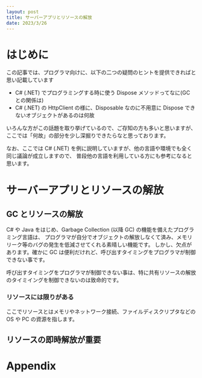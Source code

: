 ```yaml
---
layout: post
title: サーバーアプリとリソースの解放
date: 2023/3/26
---
```

# はじめに
この記事では、プログラマ向けに、以下の二つの疑問のヒントを提供できればと思い記載しています

 - C# (.NET) でプログラミングする時に使う Dispose メソッドってなに(GC との関係は)
 - C# (.NET) の HttpClient の様に、Disposable なのに不用意に Dispose できないオブジェクトがあるのは何故

いろんな方がこの話題を取り挙げているので、ご存知の方も多いと思いますが、
ここでは「何故」の部分を少し深掘りできたらなと思っております。

なお、ここでは C# (.NET) を例に説明していますが、他の言語や環境でも全く同じ議論が成立しますので、
普段他の言語を利用している方にも参考になると思います。

# サーバーアプリとリソースの解放

## GC とリソースの解放

C# や Java をはじめ、Garbage Collection (以降 GC) の機能を備えたプログラミング言語は、
プログラマが自分でオブジェクトの解放しなくて済み、メモリリーク等のバグの発生を低減させてくれる素晴しい機能です。
しかし、欠点があります。確かに GC は便利だけれど、呼び出すタイミングをプログラマが制御できない事です。

呼び出すタイミングをプログラマが制御できない事は、特に共有リソースの解放のタイミイングを制御できないのは致命的です。

### リソースには限りがある

ここでリソースとはメモリやネットワーク接続、ファイルディスクリプタなどの OS や PC の資源を指します。



## リソースの即時解放が重要


# Appendix

